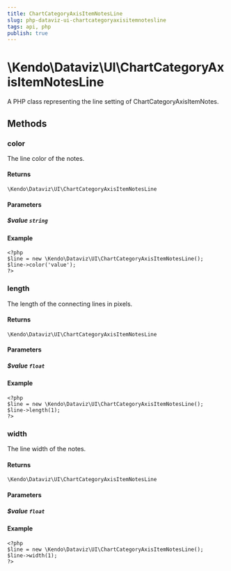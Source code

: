 ```yaml
---
title: ChartCategoryAxisItemNotesLine
slug: php-dataviz-ui-chartcategoryaxisitemnotesline
tags: api, php
publish: true
---
```


# \Kendo\Dataviz\UI\ChartCategoryAxisItemNotesLine

A PHP class representing the line setting of ChartCategoryAxisItemNotes.


## Methods

### color
The line color of the notes.

#### Returns
`\Kendo\Dataviz\UI\ChartCategoryAxisItemNotesLine`

#### Parameters

##### $value `string`



#### Example 
    <?php
    $line = new \Kendo\Dataviz\UI\ChartCategoryAxisItemNotesLine();
    $line->color('value');
    ?>

### length
The length of the connecting lines in pixels.

#### Returns
`\Kendo\Dataviz\UI\ChartCategoryAxisItemNotesLine`

#### Parameters

##### $value `float`



#### Example 
    <?php
    $line = new \Kendo\Dataviz\UI\ChartCategoryAxisItemNotesLine();
    $line->length(1);
    ?>

### width
The line width of the notes.

#### Returns
`\Kendo\Dataviz\UI\ChartCategoryAxisItemNotesLine`

#### Parameters

##### $value `float`



#### Example 
    <?php
    $line = new \Kendo\Dataviz\UI\ChartCategoryAxisItemNotesLine();
    $line->width(1);
    ?>

 
